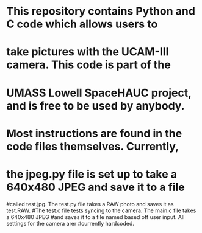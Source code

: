 # This repository contains Python and C code which allows users to
# take pictures with the UCAM-III camera. This code is part of the
# UMASS Lowell SpaceHAUC project, and is free to be used by anybody.

# Most instructions are found in the code files themselves. Currently,
# the jpeg.py file is set up to take a 640x480 JPEG and save it to a file
#called test.jpg. The test.py file takes a RAW photo and saves it as test.RAW.
#The test.c file tests syncing to the camera. The main.c file takes a 640x480 JPEG
#and saves it to a file named based off user input. All settings for the camera arer
#currently hardcoded. 
